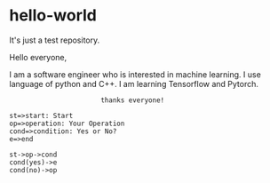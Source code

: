 # hello-world
It's just a test repository.

Hello everyone,

   I am a software engineer who is interested in machine learning. I use language of python and C++. I am learning Tensorflow and Pytorch.


                           thanks everyone!

```flow
st=>start: Start
op=>operation: Your Operation
cond=>condition: Yes or No?
e=>end

st->op->cond
cond(yes)->e
cond(no)->op
```

